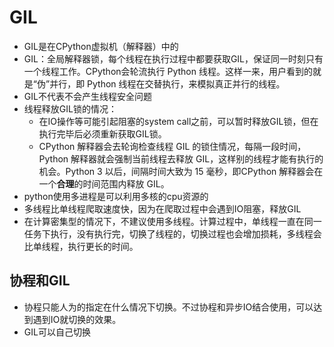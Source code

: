 # GIL

- GIL是在CPython虚拟机（解释器）中的
- GIL：全局解释器锁，每个线程在执行过程中都要获取GIL，保证同一时刻只有一个线程工作。CPython会轮流执行 Python 线程。这样一来，用户看到的就是“伪”并行，即 Python 线程在交替执行，来模拟真正并行的线程。
- GIL不代表不会产生线程安全问题
- 线程释放GIL锁的情况：
  - 在IO操作等可能引起阻塞的system call之前，可以暂时释放GIL锁，但在执行完毕后必须重新获取GIL锁。
  - CPython 解释器会去轮询检查线程 GIL 的锁住情况，每隔一段时间，Python 解释器就会强制当前线程去释放 GIL，这样别的线程才能有执行的机会。Python 3 以后，间隔时间大致为 15 毫秒，即CPython 解释器会在一个**合理**的时间范围内释放 GIL。
- python使用多进程是可以利用多核的cpu资源的
- 多线程比单线程爬取速度快，因为在爬取过程中会遇到IO阻塞，释放GIL
- 在计算密集型的情况下，不建议使用多线程。计算过程中，单线程一直在同一任务下执行，没有执行完，切换了线程的，切换过程也会增加损耗，多线程会比单线程，执行更长的时间。

## 协程和GIL

- 协程只能人为的指定在什么情况下切换。不过协程和异步IO结合使用，可以达到遇到IO就切换的效果。
- GIL可以自己切换
